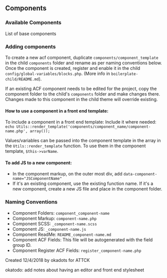 ## Components

### Available Components
List of base components

### Adding components
To create a new acf component, duplicate `components/component_template` in the child `components` folder and rename as per naming conventions below. Once the component is created, register and enable it in the child `config/global-variables/blocks.php`. (More info in `boilerplate-child/README.md`).

If an existing ACF component needs to be edited for the project, copy the component folder to the child's `components` folder and make changes there. Changes made to this component in the child theme will override existing. 

#### How to use a component in a front end template:
To include a component in a front end template:
Include it where needed:
`echo Utils::render_template('components/component_name/component-name.php', array());`

Values/variables can be passed into the component template in the array in the `Utils::render_template` function.  To use them in the component template, `$this->varName`.


#### To add JS to a new component:
- In the component markup, on the outer most div, add `data-component-name="JSComponentName"`
- If it's an existing component, use the existing function name.  If it's a new component, create a new JS file and place in the component folder. 

### Naming Conventions
- Component Folders: `component_component-name`
- Component Markup: `component-name.php`
- Component SCSS: `_component-name.scss`
- Component JS: `_component-name.js`
- Component ReadMe: `README_component-name.md`
- Component ACF Fields: This file will be autogenerated with the field group ID.
- Component Register ACF Fields: `register_component-name.php`

Created 12/4/2018 by okadots for ATTCK

okatodo: add notes about having an editor and front end stylesheet
